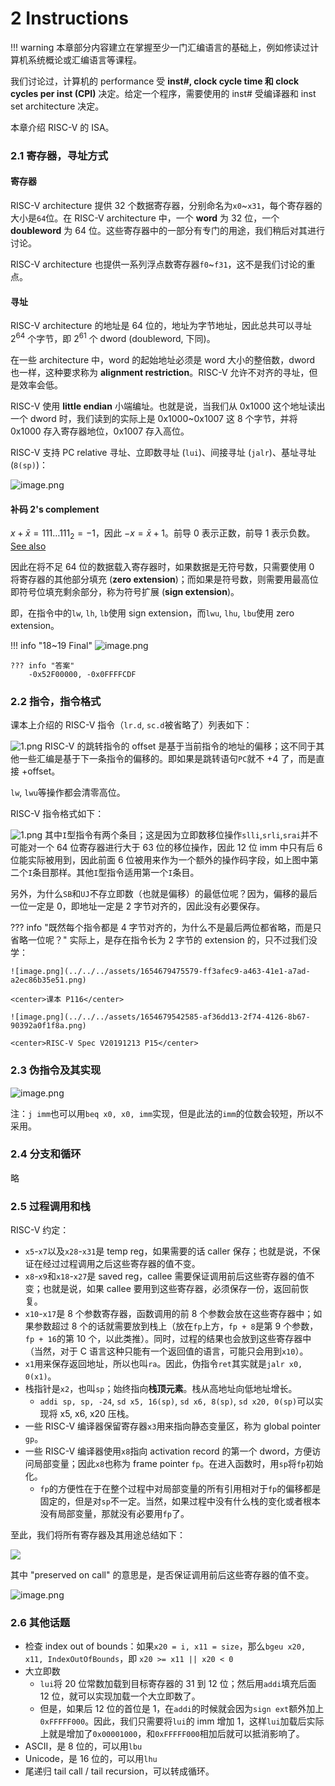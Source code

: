 # 2 Instructions

!!! warning
    本章部分内容建立在掌握至少一门汇编语言的基础上，例如修读过计算机系统概论或汇编语言等课程。

我们讨论过，计算机的 performance 受 **inst#, clock cycle time 和 clock cycles per inst (CPI)** 决定。给定一个程序，需要使用的 inst# 受编译器和 inst set architecture 决定。

本章介绍 RISC-V 的 ISA。

### 2.1 寄存器，寻址方式

#### 寄存器

RISC-V architecture 提供 32 个数据寄存器，分别命名为`x0`~`x31`，每个寄存器的大小是`64`位。在 RISC-V architecture 中，一个 **word** 为 32 位，一个 **doubleword** 为 64 位。这些寄存器中的一部分有专门的用途，我们稍后对其进行讨论。

RISC-V architecture 也提供一系列浮点数寄存器`f0`~`f31`，这不是我们讨论的重点。

#### 寻址

RISC-V architecture 的地址是 64 位的，地址为字节地址，因此总共可以寻址 $2^{64}$ 个字节，即 $2^{61}$ 个 dword (doubleword, 下同)。

在一些 architecture 中，word 的起始地址必须是 word 大小的整倍数，dword 也一样，这种要求称为 **alignment restriction**。RISC-V 允许不对齐的寻址，但是效率会低。

RISC-V 使用 **little endian** 小端编址。也就是说，当我们从 0x1000 这个地址读出一个 dword 时，我们读到的实际上是 0x1000~0x1007 这 8 个字节，并将 0x1000 存入寄存器地位，0x1007 存入高位。

RISC-V 支持 PC relative 寻址、立即数寻址 (`lui`)、间接寻址 (`jalr`)、基址寻址 (`8(sp)`)：

![image.png](../../../assets/1654055499913-f3fd752f-06b7-43e4-a06f-3640e66481ed.png)

#### 补码 2's complement
$x + \bar x = 111\dots111_2 = -1$，因此 $-x = \bar x + 1$。前导 0 表示正数，前导 1 表示负数。[See also](https://www.yuque.com/xianyuxuan/coding/sca003#VqE99)

因此在将不足 64 位的数据载入寄存器时，如果数据是无符号数，只需要使用 0 将寄存器的其他部分填充 (**zero extension**)；而如果是符号数，则需要用最高位即符号位填充剩余部分，称为符号扩展 (**sign extension**)。

即，在指令中的`lw`, `lh`, `lb`使用 sign extension，而`lwu`, `lhu`, `lbu`使用 zero extension。

!!! info "18~19 Final"
    ![image.png](../../../assets/1655019006306-bf6087f9-5461-4b02-be9a-8b6b410c9f89.png)
    
    ??? info "答案"
        -0x52F00000, -0x0FFFFCDF



### 2.2 指令，指令格式
课本上介绍的 RISC-V 指令（`lr.d`, `sc.d`被省略了）列表如下：

![1.png](../../../assets/1654864713202-23520b16-be27-484e-8f08-39aa863679ba.png)
RISC-V 的跳转指令的 offset 是基于当前指令的地址的偏移；这不同于其他一些汇编是基于下一条指令的偏移的。即如果是跳转语句`PC`就不 +4 了，而是直接 +offset。

`lw`, `lwu`等操作都会清零高位。

RISC-V 指令格式如下：

![1.png](../../../assets/1653461947307-ab399754-6565-46f5-8554-641c7def91a4.png)
其中`I`型指令有两个条目；这是因为立即数移位操作`slli`,`srli`,`srai`并不可能对一个 64 位寄存器进行大于 63 位的移位操作，因此 12 位 imm 中只有后 6 位能实际被用到，因此前面 6 位被用来作为一个额外的操作码字段，如上图中第二个`I`条目那样。其他`I`型指令适用第一个`I`条目。

另外，为什么`SB`和`UJ`不存立即数（也就是偏移）的最低位呢？因为，偏移的最后一位一定是 0，即地址一定是 2 字节对齐的，因此没有必要保存。


??? info "既然每个指令都是 4 字节对齐的，为什么不是最后两位都省略，而是只省略一位呢？"
    实际上，是存在指令长为 2 字节的 extension 的，只不过我们没学：
    
    ![image.png](../../../assets/1654679475579-ff3afec9-a463-41e1-a7ad-a2ec86b35e51.png)
    
    <center>课本 P116</center>

    ![image.png](../../../assets/1654679542585-af36dd13-2f74-4126-8b67-90392a0f1f8a.png)

    <center>RISC-V Spec V20191213 P15</center>



### 2.3 伪指令及其实现
![image.png](../../../assets/1653470001735-c9b5f2b8-f4c6-48ca-beec-7987bea5d71f.png)

注：`j imm`也可以用`beq x0, x0, imm`实现，但是此法的`imm`的位数会较短，所以不采用。

### 2.4 分支和循环
略


### 2.5 过程调用和栈
RISC-V 约定：

   - `x5`-`x7`以及`x28`-`x31`是 temp reg，如果需要的话 caller 保存；也就是说，不保证在经过过程调用之后这些寄存器的值不变。
   - `x8`-`x9`和`x18`-`x27`是 saved reg，callee 需要保证调用前后这些寄存器的值不变；也就是说，如果 callee 要用到这些寄存器，必须保存一份，返回前恢复。
   - `x10`-`x17`是 8 个参数寄存器，函数调用的前 8 个参数会放在这些寄存器中；如果参数超过 8 个的话就需要放到栈上（放在`fp`上方，`fp + 8`是第 9 个参数，`fp + 16`的第 10 个，以此类推）。同时，过程的结果也会放到这些寄存器中（当然，对于 C 语言这种只能有一个返回值的语言，可能只会用到`x10`）。
   - `x1`用来保存返回地址，所以也叫`ra`。因此，伪指令`ret`其实就是`jalr x0, 0(x1)`。
   - 栈指针是`x2`，也叫`sp`；始终指向**栈顶元素**。栈从高地址向低地址增长。
      - `addi sp, sp, -24`, `sd x5, 16(sp)`, `sd x6, 8(sp)`, `sd x20, 0(sp)`可以实现将 x5, x6, x20 压栈。
   - 一些 RISC-V 编译器保留寄存器`x3`用来指向静态变量区，称为 global pointer `gp`。
   - 一些 RISC-V 编译器使用`x8`指向 activation record 的第一个 dword，方便访问局部变量；因此`x8`也称为 frame pointer `fp`。在进入函数时，用`sp`将`fp`初始化。
      - `fp`的方便性在于在整个过程中对局部变量的所有引用相对于`fp`的偏移都是固定的，但是对`sp`不一定。当然，如果过程中没有什么栈的变化或者根本没有局部变量，那就没有必要用`fp`了。

至此，我们将所有寄存器及其用途总结如下：

![](../../../assets/1654054605190-66992a62-3995-4285-8002-c28a0a8e9073.png)

其中 "preserved on call" 的意思是，是否保证调用前后这些寄存器的值不变。

![image.png](../../../assets/1654866071308-dc8851c8-a41c-404f-830d-3aae477775df.png)


### 2.6 其他话题

- 检查 index out of bounds：如果`x20 = i, x11 = size`，那么`bgeu x20, x11, IndexOutOfBounds`，即 `x20 >= x11 || x20 < 0`
- 大立即数
   - `lui`将 20 位常数加载到目标寄存器的 31 到 12 位；然后用`addi`填充后面 12 位，就可以实现加载一个大立即数了。
   - 但是，如果后 12 位的首位是 1，在`addi`的时候就会因为`sign ext`额外加上`0xFFFFF000`。因此，我们只需要将`lui`的 imm 增加 1，这样`lui`加载后实际上就是增加了`0x00001000`，和`0xFFFFF000`相加后就可以抵消影响了。
- ASCII，是 8 位的，可以用`lbu`
- Unicode，是 16 位的，可以用`lhu`
- 尾递归 tail call / tail recursion，可以转成循环。